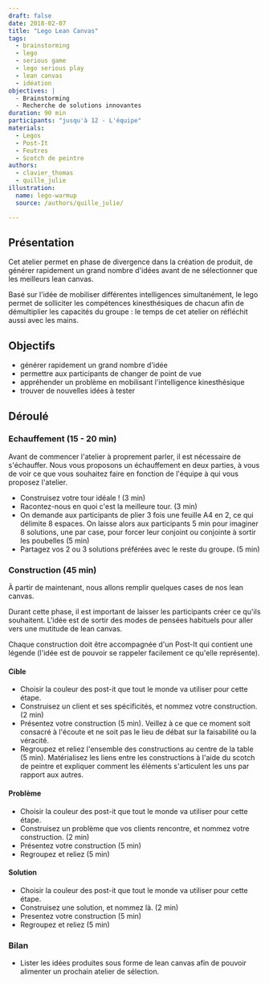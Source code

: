 ```yaml
---
draft: false
date: 2018-02-07
title: "Lego Lean Canvas"
tags:
  - brainstorming
  - lego
  - serious game
  - lego serious play
  - lean canvas
  - idéation
objectives: |
  - Brainstorming
  - Recherche de solutions innovantes
duration: 90 min
participants: "jusqu'à 12 - L'équipe"
materials:
  - Legos
  - Post-It
  - Feutres
  - Scotch de peintre
authors:
  - clavier_thomas
  - quille_julie
illustration:
  name: lego-warmup
  source: /authors/quille_julie/

---
```


## Présentation

Cet atelier permet en phase de divergence dans la création de produit, de générer rapidement un grand nombre d'idées avant de ne sélectionner que les meilleurs lean canvas.

Basé sur l'idée de mobiliser différentes intelligences simultanément, le lego permet de solliciter les compétences kinesthésiques de chacun afin de démultiplier les capacités du groupe : le temps de cet atelier on réfléchit aussi avec les mains.

## Objectifs
- générer rapidement un grand nombre d'idée
- permettre aux participants de changer de point de vue
- appréhender un problème en mobilisant l'intelligence kinesthésique
- trouver de nouvelles idées à tester

## Déroulé

### Echauffement (15 - 20 min)
 Avant de commencer l'atelier à proprement parler, il est nécessaire de s'échauffer. Nous vous proposons un échauffement en deux parties, à vous de voir ce que vous souhaitez faire en fonction de l'équipe à qui vous proposez l'atelier.
 
- Construisez votre tour idéale ! (3 min)
- Racontez-nous en quoi c'est la meilleure tour. (3 min)
- On demande aux participants de plier 3 fois une feuille A4 en 2, ce qui délimite 8 espaces. On laisse alors aux participants 5 min pour imaginer 8 solutions, une par case, pour forcer leur conjoint ou conjointe à sortir les poubelles (5 min)
- Partagez vos 2 ou 3 solutions préférées avec le reste du groupe. (5 min)

### Construction (45 min)
À partir de maintenant, nous allons remplir quelques cases de nos lean canvas.

Durant cette phase, il est important de laisser les participants créer ce qu'ils souhaitent. L'idée est de sortir des modes de pensées habituels pour aller vers une mutitude de lean canvas.

Chaque construction doit être accompagnée d'un Post-It qui contient une légende (l'idée est de pouvoir se rappeler facilement ce qu'elle représente).

#### Cible
- Choisir la couleur des post-it que tout le monde va utiliser pour cette étape.
- Construisez un client et ses spécificités, et nommez votre construction. (2 min)
- Présentez votre construction (5 min). Veillez à ce que ce moment soit consacré à l'écoute et ne soit pas le lieu de débat sur la faisabilité ou la véracité.
- Regroupez et reliez l'ensemble des constructions au centre de la table (5 min). Matérialisez les liens entre les constructions à l'aide du scotch de peintre et expliquer comment les éléments s'articulent les uns par rapport aux autres.

#### Problème
- Choisir la couleur des post-it que tout le monde va utiliser pour cette étape.
- Construisez un problème que vos clients rencontre, et nommez votre construction. (2 min)
- Présentez votre construction (5 min)
- Regroupez et reliez (5 min)

#### Solution
- Choisir la couleur des post-it que tout le monde va utiliser pour cette étape.
- Construisez une solution, et nommez là. (2 min)
- Presentez votre construction (5 min)
- Regroupez et reliez (5 min)

### Bilan 
- Lister les idées produites sous forme de lean canvas afin de pouvoir alimenter un prochain atelier de sélection.

